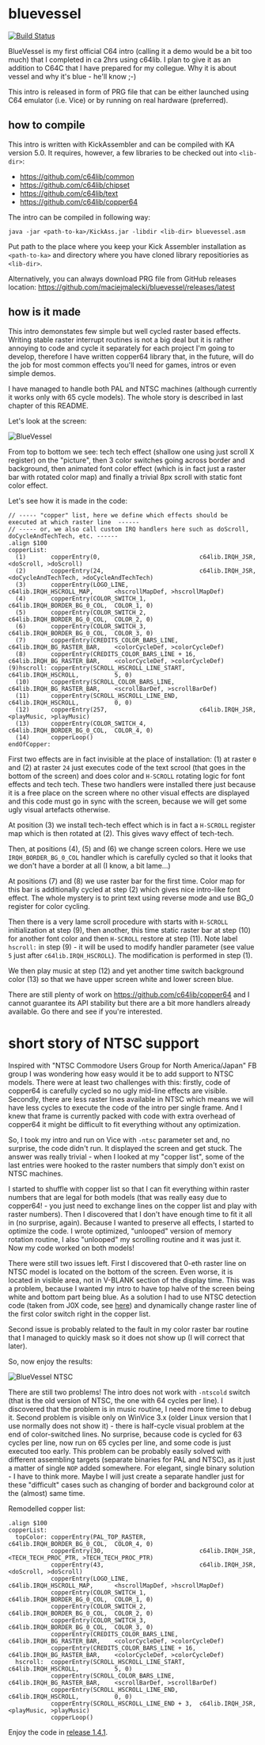 # bluevessel

[![Build Status](https://travis-ci.org/maciejmalecki/bluevessel.svg?branch=master)](https://travis-ci.org/maciejmalecki/bluevessel)

BlueVessel is my first official C64 intro (calling it a demo would be a bit too much) that I completed in ca 2hrs using c64lib. I plan to 
give it as an addition to C64C that I have prepared for my collegue. Why it is about vessel and why it's blue - he'll know ;-)

This intro is released in form of PRG file that can be either launched using C64 emulator (i.e. Vice) or by running on real hardware 
(preferred).

## how to compile

This intro is written with KickAssembler and can be compiled with KA version 5.0. It requires, however, a few libraries to be checked out into `<lib-dir>`:
* https://github.com/c64lib/common
* https://github.com/c64lib/chipset
* https://github.com/c64lib/text
* https://github.com/c64lib/copper64

The intro can be compiled in following way:
```
java -jar <path-to-ka>/KickAss.jar -libdir <lib-dir> bluevessel.asm
```
Put path to the place where you keep your Kick Assembler installation as `<path-to-ka>` and directory where you have cloned library repositiories as `<lib-dir>`.

Alternatively, you can always download PRG file from GitHub releases location: https://github.com/maciejmalecki/bluevessel/releases/latest

## how is it made

This intro demonstates few simple but well cycled raster based effects. Writing stable raster interrupt routines is not a big deal but it is rather annoying to code and cycle it separately for each project I'm going to develop, therefore I have written copper64 library that, in the future, will do the job for most common effects you'll need for games, intros or even simple demos.

I have managed to handle both PAL and NTSC machines (although currently it works only with 65 cycle models). The whole story is described in last chapter of this README.

Let's look at the screen:

![BlueVessel](bluevessel.png)

From top to bottom we see: tech tech effect (shallow one using just scroll X register) on the "picture", then 3 color switches going across border and background, then animated font color effect (which is in fact just a raster bar with rotated color map) and finally a trivial 8px scroll with static font color effect.

Let's see how it is made in the code:
```(assembler)
// ----- "copper" list, here we define which effects should be executed at which raster line  ------
// ----- or, we also call custom IRQ handlers here such as doScroll, doCycleAndTechTech, etc. ------
.align $100
copperList:
  (1)       copperEntry(0,                            c64lib.IRQH_JSR,              <doScroll, >doScroll)
  (2)       copperEntry(24,                           c64lib.IRQH_JSR,              <doCycleAndTechTech, >doCycleAndTechTech)
  (3)       copperEntry(LOGO_LINE,                    c64lib.IRQH_HSCROLL_MAP,      <hscrollMapDef, >hscrollMapDef)
  (4)       copperEntry(COLOR_SWITCH_1,               c64lib.IRQH_BORDER_BG_0_COL,  COLOR_1, 0)
  (5)       copperEntry(COLOR_SWITCH_2,               c64lib.IRQH_BORDER_BG_0_COL,  COLOR_2, 0)
  (6)       copperEntry(COLOR_SWITCH_3,               c64lib.IRQH_BORDER_BG_0_COL,  COLOR_3, 0)
  (7)       copperEntry(CREDITS_COLOR_BARS_LINE,      c64lib.IRQH_BG_RASTER_BAR,    <colorCycleDef, >colorCycleDef)
  (8)       copperEntry(CREDITS_COLOR_BARS_LINE + 16, c64lib.IRQH_BG_RASTER_BAR,    <colorCycleDef, >colorCycleDef)
(9)hscroll: copperEntry(SCROLL_HSCROLL_LINE_START,    c64lib.IRQH_HSCROLL,          5, 0)
  (10)      copperEntry(SCROLL_COLOR_BARS_LINE,       c64lib.IRQH_BG_RASTER_BAR,    <scrollBarDef, >scrollBarDef)
  (11)      copperEntry(SCROLL_HSCROLL_LINE_END,      c64lib.IRQH_HSCROLL,          0, 0)
  (12)      copperEntry(257,                          c64lib.IRQH_JSR,              <playMusic, >playMusic)
  (13)      copperEntry(COLOR_SWITCH_4,               c64lib.IRQH_BORDER_BG_0_COL,  COLOR_4, 0)
  (14)      copperLoop()
endOfCopper:
```

First two effects are in fact invisible at the place of installation: (1) at raster `0` and (2) at raster `24` just executes code of the text scrool (that goes in the bottom of the screen) and does color and `H-SCROLL` rotating logic for font effects and tech tech. These two handlers were installed there just because it is a free place on the screen where no other visual effects are displayed and this code must go in sync with the screen, because we will get some ugly visual artefacts otherwise.

At position (3) we install tech-tech effect which is in fact a `H-SCROLL` register map which is then rotated at (2). This gives wavy effect of tech-tech.

Then, at positions (4), (5) and (6) we change screen colors. Here we use `IRQH_BORDER_BG_0_COL` handler which is carefully cycled so that it looks that we don't have a border at all (I know, a bit lame...)

At positions (7) and (8) we use raster bar for the first time. Color map for this bar is additionally cycled at step (2) which gives nice intro-like font effect. The whole mystery is to print text using reverse mode and use BG_0 register for color cycling.

Then there is a very lame scroll procedure with starts with `H-SCROLL` initialization at step (9), then another, this time static raster bar at step (10) for another font color and then `H-SCROLL` restore at step (11). Note label `hscroll:` in step (9) - it will be used to modify handler parameter (see value `5` just after `c64lib.IRQH_HSCROLL`). The modification is performed in step (1).

We then play music at step (12) and yet another time switch background color (13) so that we have upper screen white and lower screen blue.

There are still plenty of work on https://github.com/c64lib/copper64 and I cannot guarantee its API stability but there are a bit more handlers already available. Go there and see if you're interested.

# short story of NTSC support

Inspired with "NTSC Commodore Users Group for North America/Japan" FB group I was wondering how easy would it be to add support to NTSC models. There were at least two challenges with this: firstly, code of copper64 is carefully cycled so no ugly mid-line effects are visible. Secondly, there are less raster lines available in NTSC which means we will have less cycles to execute the code of the intro per single frame. And I knew that frame is currently packed with code with extra overhead of copper64 it might be difficult to fit everything without any optimization.

So, I took my intro and run on Vice with `-ntsc` parameter set and, no surprise, the code didn't run. It displayed the screen and get stuck. The answer was really trivial - when I looked at my "copper list", some of the last entries were hooked to the raster numbers that simply don't exist on NTSC machines.

I started to shuffle with copper list so that I can fit everything within raster numbers that are legal for both models (that was really easy due to copper64! - you just need to exchange lines on the copper list and play with raster numbers). Then I discovered that I don't have enough time to fit it all in (no surprise, again). Because I wanted to preserve all effects, I started to optimize the code. I wrote optimized, "unlooped" version of memory rotation routine, I also "unlooped" my scrolling routine and it was just it. Now my code worked on both models!

There were still two issues left. First I discovered that 0-eth raster line on NTSC model is located on the bottom of the screen. Even worse, it is located in visible area, not in V-BLANK section of the display time. This was a problem, because I wanted my intro to have top halve of the screen being white and bottom part being blue. As a solution I had to use NTSC detection code (taken from J0X code, see [here](http://codebase64.org/doku.php?id=base:detect_pal_ntsc)) and dynamically change raster line of the first color switch right in the copper list.

Second issue is probably related to the fault in my color raster bar routine that I managed to quickly mask so it does not show up (I will correct that later).

So, now enjoy the results:

![BlueVessel NTSC](bluevessel-ntsc.png)

There are still two problems! The intro does not work with `-ntscold` switch (that is the old version of NTSC, the one with 64 cycles per line). I discovered that the problem is in music routine, I need more time to debug it. Second problem is visible only on WinVice 3.x (older Linux version that I use normally does not show it) - there is half-cycle visual problem at the end of color-switched lines. No surprise, because code is cycled for 63 cycles per line, now run on 65 cycles per line, and some code is just executed too early. This problem can be probably easily solved with different assembling targets (separate binaries for PAL and NTSC), as it just a matter of single `NOP` added somewhere. For elegant, single binary solution - I have to think more. Maybe I will just create a separate handler just for these "difficult" cases such as changing of border and background color at the (almost) same time.

Remodelled copper list:
```(assembler)
.align $100
copperList:
  topColor: copperEntry(PAL_TOP_RASTER,               c64lib.IRQH_BORDER_BG_0_COL,  COLOR_4, 0)
            copperEntry(30,                           c64lib.IRQH_JSR,              <TECH_TECH_PROC_PTR, >TECH_TECH_PROC_PTR)
            copperEntry(43,                           c64lib.IRQH_JSR,              <doScroll, >doScroll)
            copperEntry(LOGO_LINE,                    c64lib.IRQH_HSCROLL_MAP,      <hscrollMapDef, >hscrollMapDef)
            copperEntry(COLOR_SWITCH_1,               c64lib.IRQH_BORDER_BG_0_COL,  COLOR_1, 0)
            copperEntry(COLOR_SWITCH_2,               c64lib.IRQH_BORDER_BG_0_COL,  COLOR_2, 0)
            copperEntry(COLOR_SWITCH_3,               c64lib.IRQH_BORDER_BG_0_COL,  COLOR_3, 0)
            copperEntry(CREDITS_COLOR_BARS_LINE,      c64lib.IRQH_BG_RASTER_BAR,    <colorCycleDef, >colorCycleDef)
            copperEntry(CREDITS_COLOR_BARS_LINE + 16, c64lib.IRQH_BG_RASTER_BAR,    <colorCycleDef, >colorCycleDef)
  hscroll:  copperEntry(SCROLL_HSCROLL_LINE_START,    c64lib.IRQH_HSCROLL,          5, 0)
            copperEntry(SCROLL_COLOR_BARS_LINE,       c64lib.IRQH_BG_RASTER_BAR,    <scrollBarDef, >scrollBarDef)
            copperEntry(SCROLL_HSCROLL_LINE_END,      c64lib.IRQH_HSCROLL,          0, 0)
            copperEntry(SCROLL_HSCROLL_LINE_END + 3,  c64lib.IRQH_JSR,              <playMusic, >playMusic)
            copperLoop()
```

Enjoy the code in [release 1.4.1](https://github.com/maciejmalecki/bluevessel/releases/tag/1.4.1).
